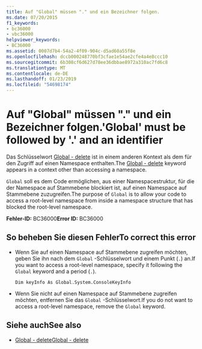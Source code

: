 ```yaml
---
title: Auf "Global" müssen "." und ein Bezeichner folgen.
ms.date: 07/20/2015
f1_keywords:
- bc36000
- vbc36000
helpviewer_keywords:
- BC36000
ms.assetid: 0007d7b4-54a2-4f09-904c-d5ad60a55f8e
ms.openlocfilehash: dccb000248770bf3cfae1e54ae2cfe4a4e8ccc10
ms.sourcegitcommit: 6b308cf6d627d78ee36dbbae8972a310ac7fd6c8
ms.translationtype: MT
ms.contentlocale: de-DE
ms.lasthandoff: 01/23/2019
ms.locfileid: "54698174"
---
```

# <a name="global-must-be-followed-by--and-an-identifier"></a><span data-ttu-id="3d3e8-102">Auf "Global" müssen "." und ein Bezeichner folgen.</span><span class="sxs-lookup"><span data-stu-id="3d3e8-102">'Global' must be followed by '.' and an identifier</span></span>
<span data-ttu-id="3d3e8-103">Das Schlüsselwort [Global - delete](https://msdn.microsoft.com/library/18c8ba14-40f6-4978-8096-6a5852324635) ist in einem anderen Kontext als dem für den Zugriff auf einen Namespace enthalten.</span><span class="sxs-lookup"><span data-stu-id="3d3e8-103">The [Global - delete](https://msdn.microsoft.com/library/18c8ba14-40f6-4978-8096-6a5852324635) keyword appears in a context other than accessing a namespace.</span></span>  
  
 <span data-ttu-id="3d3e8-104">`Global` soll es dem Code ermöglichen, aus einer Namespacestruktur, für die der Namespace auf Stammebene blockiert ist, auf einen Namespace auf Stammebene zuzugreifen.</span><span class="sxs-lookup"><span data-stu-id="3d3e8-104">The purpose of `Global` is to allow your code to access a root-level namespace from inside a namespace structure that has blocked the root-level namespace.</span></span>  
  
 <span data-ttu-id="3d3e8-105">**Fehler-ID:** BC36000</span><span class="sxs-lookup"><span data-stu-id="3d3e8-105">**Error ID:** BC36000</span></span>  
  
## <a name="to-correct-this-error"></a><span data-ttu-id="3d3e8-106">So beheben Sie diesen Fehler</span><span class="sxs-lookup"><span data-stu-id="3d3e8-106">To correct this error</span></span>  
  
-   <span data-ttu-id="3d3e8-107">Wenn Sie auf einen Namespace auf Stammebene zugreifen möchten, geben Sie ihn nach dem `Global` -Schlüsselwort und einem Punkt (`.`) an.</span><span class="sxs-lookup"><span data-stu-id="3d3e8-107">If you want to access a root-level namespace, specify it following the `Global` keyword and a period (`.`).</span></span>  
  
    ```  
    Dim keyInfo As Global.System.ConsoleKeyInfo  
    ```  
  
-   <span data-ttu-id="3d3e8-108">Wenn Sie nicht auf einen Namespace auf Stammebene zugreifen möchten, entfernen Sie das `Global` -Schlüsselwort.</span><span class="sxs-lookup"><span data-stu-id="3d3e8-108">If you do not want to access a root-level namespace, remove the `Global` keyword.</span></span>  
  
## <a name="see-also"></a><span data-ttu-id="3d3e8-109">Siehe auch</span><span class="sxs-lookup"><span data-stu-id="3d3e8-109">See also</span></span>
- [<span data-ttu-id="3d3e8-110">Global - delete</span><span class="sxs-lookup"><span data-stu-id="3d3e8-110">Global - delete</span></span>](https://msdn.microsoft.com/library/18c8ba14-40f6-4978-8096-6a5852324635)

